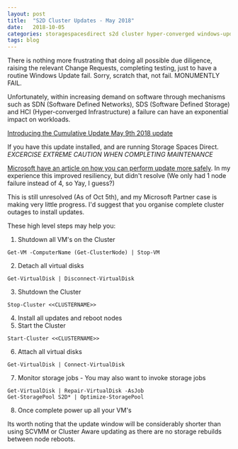 ```yaml
---
layout: post
title:  "S2D Cluster Updates - May 2018"
date:   2018-10-05
categories: storagespacesdirect s2d cluster hyper-converged windows-update
tags: blog
---
```


There is nothing more frustrating that doing all possible due diligence, raising the relevant Change Requests, completing testing, just to have a routine Windows Update fail. Sorry, scratch that, not fail. MONUMENTLY FAIL.

Unfortunately, within increasing demand on software through mechanisms such as SDN (Software Defined Networks), SDS (Software Defined Storage) and HCI (Hyper-converged Infrastructure) a failure can have an exponential impact on workloads.

[Introducing the Cumulative Update May 9th 2018 update](https://support.microsoft.com/en-us/help/4103723/windows-10-update-kb4103723)

If you have this update installed, and are running Storage Spaces Direct.
*EXCERCISE EXTREME CAUTION WHEN COMPLETING MAINTENANCE*

[Microsoft have an article on how you can perform update more safely](https://support.microsoft.com/en-us/help/4462487/event-5120-with-status-io-timeout-c00000b5-after-an-s2d-node-restart-o). In my experience this improved resiliency, but didn't resolve (We only had 1 node failure instead of 4, so Yay, I guess?)

This is still unresolved (As of Oct 5th), and my Microsoft Partner case is making very little progress. I'd suggest that you organise complete cluster outages to install updates.

These high level steps may help you:

1. Shutdown all VM's on the Cluster
~~~~~~~~~~~
Get-VM -ComputerName (Get-ClusterNode) | Stop-VM
~~~~~~~~~~~
2. Detach all virtual disks
~~~~~~~~~~~
Get-VirtualDisk | Disconnect-VirtualDisk
~~~~~~~~~~~
3. Shutdown the Cluster
~~~~~~~~~~~
Stop-Cluster <<CLUSTERNAME>>
~~~~~~~~~~~
4. Install all updates and reboot nodes
5. Start the Cluster
~~~~~~~~~~~
Start-Cluster <<CLUSTERNAME>>
~~~~~~~~~~~
6. Attach all virtual disks
~~~~~~~~~~~
Get-VirtualDisk | Connect-VirtualDisk
~~~~~~~~~~~
7. Monitor storage jobs - You may also want to invoke storage jobs
~~~~~~~~~~~~~~~~~
Get-VirtualDisk | Repair-VirtualDisk -AsJob
Get-StoragePool S2D* | Optimize-StoragePool
~~~~~~~~~~~~~~~~~
8. Once complete power up all your VM's

Its worth noting that the update window will be considerably shorter than using SCVMM or Cluster Aware updating as there are no storage rebuilds between node reboots.
